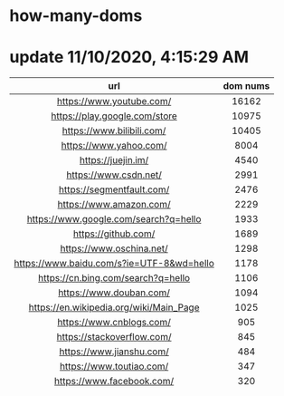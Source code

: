 # how-many-doms

# update 11/10/2020, 4:15:29 AM

url | dom nums
:-: | :-:
https://www.youtube.com/ | 16162
https://play.google.com/store | 10975
https://www.bilibili.com/ | 10405
https://www.yahoo.com/ | 8004
https://juejin.im/ | 4540
https://www.csdn.net/ | 2991
https://segmentfault.com/ | 2476
https://www.amazon.com/ | 2229
https://www.google.com/search?q=hello | 1933
https://github.com/ | 1689
https://www.oschina.net/ | 1298
https://www.baidu.com/s?ie=UTF-8&wd=hello | 1178
https://cn.bing.com/search?q=hello | 1106
https://www.douban.com/ | 1094
https://en.wikipedia.org/wiki/Main_Page | 1025
https://www.cnblogs.com/ | 905
https://stackoverflow.com/ | 845
https://www.jianshu.com/ | 484
https://www.toutiao.com/ | 347
https://www.facebook.com/ | 320
https://www.baidu.com | 259
https://www.netflix.com/jp-en/ | 254
http://daily.zhihu.com/ | 241
https://twitter.com/ | 236
https://cn.bing.com | 216
https://www.google.com | 182
https://pwa.clicli.me/ | -1
https://www.sina.com.cn/ | -1
